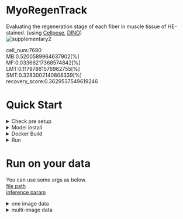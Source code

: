 # MyoRegenTrack
Evaluating the regeneration stage of each fiber in muscle tissue of HE-stained.<be>
(using [Cellpose](https://github.com/MouseLand/cellpose), [DINO](https://github.com/facebookresearch/dino))<br>
![supplementary2](https://github.com/user-attachments/assets/52f8e5cc-423f-45ca-ab71-1cd013890b8c)<br>

cell_num:7690<br>
MB:0.5200589964637902[%]<br>
MF:0.03366217368574842[%]<br>
LMT:0.11797861576962755[%]<br>
SMT:0.3283002140808339[%]<br>
recovery_score:0.3629537549619246<br>

# Quick Start

<details><summary>Check pre setup</summary>

Please check below commnd.
```
nvidia-smi
docker
```

https://github.com/user-attachments/assets/a9293849-a3ef-4317-afe3-0360404af5eb

</details>

<!------------------------------------------------------------------------>

<details><summary>Model install</summary>


```
cd model
wget https://dl.fbaipublicfiles.com/dino/dino_vitbase8_pretrain/dino_vitbase8_pretrain.pth
cd ..
```

https://github.com/user-attachments/assets/737c9897-4eb3-4a06-8b30-cd3535526de9

</details>

<!------------------------------------------------------------------------>

<details><summary>Docker Build</summary>

## Build
`image_name` is free as docker image name．<br>
```
cd Dockerfile
sudo docker build -t image_name .
cd ..
```

https://github.com/user-attachments/assets/c15a3cef-5c35-415b-996f-09f115c7ea84

## Run Container
`$pwd` is mount current dir．<br>
```
sudo docker run -it --shm-size 2g --gpus all -v $(pwd):/workspace image_name 
```

https://github.com/user-attachments/assets/355d5f5d-ada2-4089-b7e7-366c24778592

</details>

<!------------------------------------------------------------------------>

<details><summary>Run</summary>
  
`--master_port` is free number <br>

```
cd main
torchrun --master_port 7777 MyoRegenTrack.py
```

https://github.com/user-attachments/assets/6b57e17f-5ed9-4566-9583-a8a8a20c5920

![image](https://github.com/user-attachments/assets/645a59eb-7c67-4bfc-8683-a9c74f2562c6)


</details>

<!------------------------------------------------------------------------>
<!------------------------------------------------------------------------>
<!------------------------------------------------------------------------>

# Run on your data
You can use some args as below.<br>
[file path](https://github.com/RyuAmakaze/MyoRegenTrack/blob/main/main/MyoRegenTrack.py#L242-L251)<br>
[inference param](https://github.com/RyuAmakaze/MyoRegenTrack/blob/main/main/MyoRegenTrack.py#L242-L251)<br>

<details><summary>one image data</summary> 
MyoRegenTrack can run ".png", ".jpg", and ".tif".<br>

```
torchrun --master_port 7777 MyoRegenTrack.py \
--INPUT_PATH path/to/img
```

</details>

<!------------------------------------------------------------------------>

<details><summary>multi-image data</summary> 

Please assign a folder including images.<be>

```
torchrun --master_port 7777 MyoRegenTrack.py \
--INPUT_FOLDER path/to/folder
```

</details>
